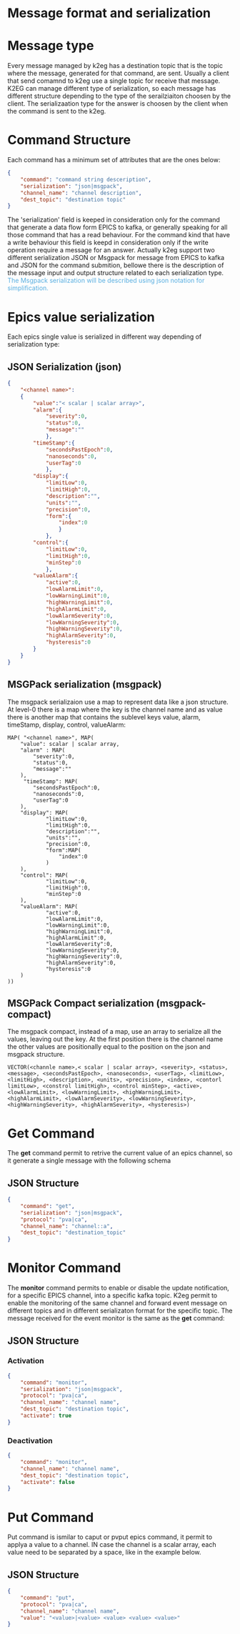 # Message format and serialization

# Message type
Every message managed by k2eg has a destination topic that is the topic where the message, generated for that command, are sent. Usually a client that send comamnd to k2eg use a single topic for receive that message. K2EG can manage different type of serialization, so each message has different structure depending to the type of the serailziaiton choosen by the client. The serializaation type for the answer is choosen by the client when the command is sent to the k2eg.

# Command Structure
Each command has a minimum set of attributes that are the ones below:
```json
{
    "command": "command string desceription",
    "serialization": "json|msgpack",
    "channel_name": "channel description",
    "dest_topic": "destination topic"
}
```
The 'serialization' field is keeped in consideration only for the command that generate a data flow form EPICS to kafka, or generally speaking for all those command that has a read behaviour. For the command kind that have a write behaviour this field is keepd in consideration only if the write operation require a message for an answer.
Actually k2eg support two different serialization JSON or Msgpack for message from EPICS to kafka and JSON for the command submition, bellowe there is the description of the message input and output structure related to each serialization type. <span style="color:#59afe1">The Msgpack serialization will be described using json notation for simplification.</span>

# Epics value serialization
Each epics single value is serialized in different way depending of serialization type:

## JSON Serialization (json)
```json
{
    "<channel name>":
    {
        "value":"< scalar | scalar array>",
        "alarm":{
            "severity":0,
            "status":0,
            "message":""
            },
        "timeStamp":{
            "secondsPastEpoch":0,
            "nanoseconds":0,
            "userTag":0
            },
        "display":{
            "limitLow":0,
            "limitHigh":0,
            "description":"",
            "units":"",
            "precision":0,
            "form":{
                "index":0
                }
            },
        "control":{
            "limitLow":0,
            "limitHigh":0,
            "minStep":0
            },
        "valueAlarm":{
            "active":0,
            "lowAlarmLimit":0,
            "lowWarningLimit":0,
            "highWarningLimit":0,
            "highAlarmLimit":0,
            "lowAlarmSeverity":0,
            "lowWarningSeverity":0,
            "highWarningSeverity":0,
            "highAlarmSeverity":0,
            "hysteresis":0
        }
    }
}
```

## MSGPack serialization (msgpack)
The msgpack serializaion use a map to represent data like a json structure. At level-0 there is a map where the key is the channel name and as value there is another map that contains the sublevel keys value, alarm, timeStamp, display, control, valueAlarm:
```
MAP( "<channel name>", MAP(
    "value": scalar | scalar array,
    "alarm" : MAP(
        "severity":0,
        "status":0,
        "message":""
    ),
     "timeStamp": MAP(
        "secondsPastEpoch":0,
        "nanoseconds":0,
        "userTag":0
    ),
    "display": MAP(
            "limitLow":0,
            "limitHigh":0,
            "description":"",
            "units":"",
            "precision":0,
            "form":MAP(
                "index":0
            )
    ),
    "control": MAP(
            "limitLow":0,
            "limitHigh":0,
            "minStep":0
    ),
    "valueAlarm": MAP(
            "active":0,
            "lowAlarmLimit":0,
            "lowWarningLimit":0,
            "highWarningLimit":0,
            "highAlarmLimit":0,
            "lowAlarmSeverity":0,
            "lowWarningSeverity":0,
            "highWarningSeverity":0,
            "highAlarmSeverity":0,
            "hysteresis":0
    )
))
```
## MSGPack Compact serialization (msgpack-compact)
The msgpack compact, instead of a map, use an array to serialize all the values, leaving out the key. At the first position there is the channel name the other values are positionally equal to the position on the json and msgpack structure.
```
VECTOR(<channle name>,< scalar | scalar array>, <severity>, <status>, <message>, <secondsPastEpoch>, <nanoseconds>, <userTag>, <limitLow>, <limitHigh>, <description>, <units>, <precision>, <index>, <contorl limitLow>, <constrol limitHigh>, <control minStep>, <active>, <lowAlarmLimit>, <lowWarningLimit>, <highWarningLimit>, <highAlarmLimit>, <lowAlarmSeverity>, <lowWarningSeverity>, <highWarningSeverity>, <highAlarmSeverity>, <hysteresis>)
```

# Get Command
The **get** command permit to retrive the current value of an epics channel, so it generate a single message with the following schema
## JSON Structure
```json
{
    "command": "get",
    "serialization": "json|msgpack",
    "protocol": "pva|ca",
    "channel_name": "channel::a",
    "dest_topic": "destination_topic"
}
```

# Monitor Command
The **monitor** command permits to enable or disable the update notification, for a specific EPICS channel, into a specific kafka topic. K2eg permit to enable the monitoring of the same channel and forward event message on different topics and in different serializaton format for the specific topic. The message received for the event monitor is the same as the **get** command:
## JSON Structure
### Activation
```json
{
    "command": "monitor",
    "serialization": "json|msgpack",
    "protocol": "pva|ca",
    "channel_name": "channel name",
    "dest_topic": "destination topic",
    "activate": true
}
```
### Deactivation

```json
{
    "command": "monitor",
    "channel_name": "channel name",
    "dest_topic": "destination topic",
    "activate": false
}
```
# Put Command
Put command is ismilar to caput or pvput epics command, it permit to applya a value to a channel. IN case the channel is a scalar array, each value need to be separated by a space, like in the example below.
## JSON Structure
```json
{
    "command": "put",
    "protocol": "pva|ca",
    "channel_name": "channel name",
    "value": "<value>|<value> <value> <value> <value>"
}
```